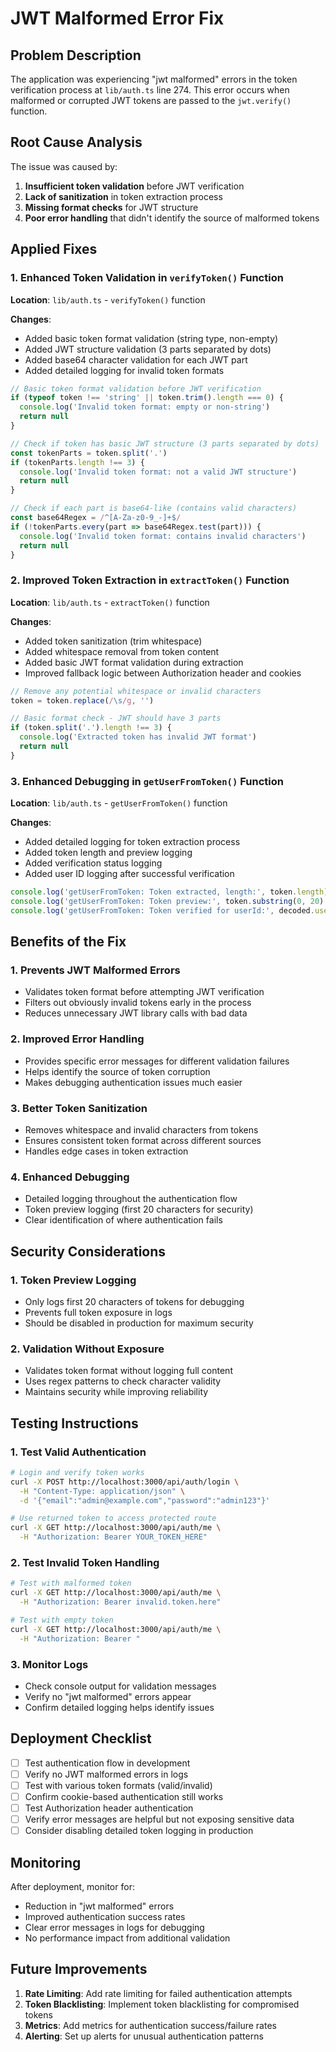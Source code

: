 # JWT Malformed Error Fix

## Problem Description
The application was experiencing "jwt malformed" errors in the token verification process at `lib/auth.ts` line 274. This error occurs when malformed or corrupted JWT tokens are passed to the `jwt.verify()` function.

## Root Cause Analysis
The issue was caused by:
1. **Insufficient token validation** before JWT verification
2. **Lack of sanitization** in token extraction process
3. **Missing format checks** for JWT structure
4. **Poor error handling** that didn't identify the source of malformed tokens

## Applied Fixes

### 1. Enhanced Token Validation in `verifyToken()` Function

**Location**: `lib/auth.ts` - `verifyToken()` function

**Changes**:
- Added basic token format validation (string type, non-empty)
- Added JWT structure validation (3 parts separated by dots)
- Added base64 character validation for each JWT part
- Added detailed logging for invalid token formats

```typescript
// Basic token format validation before JWT verification
if (typeof token !== 'string' || token.trim().length === 0) {
  console.log('Invalid token format: empty or non-string')
  return null
}

// Check if token has basic JWT structure (3 parts separated by dots)
const tokenParts = token.split('.')
if (tokenParts.length !== 3) {
  console.log('Invalid token format: not a valid JWT structure')
  return null
}

// Check if each part is base64-like (contains valid characters)
const base64Regex = /^[A-Za-z0-9_-]+$/
if (!tokenParts.every(part => base64Regex.test(part))) {
  console.log('Invalid token format: contains invalid characters')
  return null
}
```

### 2. Improved Token Extraction in `extractToken()` Function

**Location**: `lib/auth.ts` - `extractToken()` function

**Changes**:
- Added token sanitization (trim whitespace)
- Added whitespace removal from token content
- Added basic JWT format validation during extraction
- Improved fallback logic between Authorization header and cookies

```typescript
// Remove any potential whitespace or invalid characters
token = token.replace(/\s/g, '')

// Basic format check - JWT should have 3 parts
if (token.split('.').length !== 3) {
  console.log('Extracted token has invalid JWT format')
  return null
}
```

### 3. Enhanced Debugging in `getUserFromToken()` Function

**Location**: `lib/auth.ts` - `getUserFromToken()` function

**Changes**:
- Added detailed logging for token extraction process
- Added token length and preview logging
- Added verification status logging
- Added user ID logging after successful verification

```typescript
console.log('getUserFromToken: Token extracted, length:', token.length)
console.log('getUserFromToken: Token preview:', token.substring(0, 20) + '...')
console.log('getUserFromToken: Token verified for userId:', decoded.userId)
```

## Benefits of the Fix

### 1. **Prevents JWT Malformed Errors**
- Validates token format before attempting JWT verification
- Filters out obviously invalid tokens early in the process
- Reduces unnecessary JWT library calls with bad data

### 2. **Improved Error Handling**
- Provides specific error messages for different validation failures
- Helps identify the source of token corruption
- Makes debugging authentication issues much easier

### 3. **Better Token Sanitization**
- Removes whitespace and invalid characters from tokens
- Ensures consistent token format across different sources
- Handles edge cases in token extraction

### 4. **Enhanced Debugging**
- Detailed logging throughout the authentication flow
- Token preview logging (first 20 characters for security)
- Clear identification of where authentication fails

## Security Considerations

### 1. **Token Preview Logging**
- Only logs first 20 characters of tokens for debugging
- Prevents full token exposure in logs
- Should be disabled in production for maximum security

### 2. **Validation Without Exposure**
- Validates token format without logging full content
- Uses regex patterns to check character validity
- Maintains security while improving reliability

## Testing Instructions

### 1. **Test Valid Authentication**
```bash
# Login and verify token works
curl -X POST http://localhost:3000/api/auth/login \
  -H "Content-Type: application/json" \
  -d '{"email":"admin@example.com","password":"admin123"}'

# Use returned token to access protected route
curl -X GET http://localhost:3000/api/auth/me \
  -H "Authorization: Bearer YOUR_TOKEN_HERE"
```

### 2. **Test Invalid Token Handling**
```bash
# Test with malformed token
curl -X GET http://localhost:3000/api/auth/me \
  -H "Authorization: Bearer invalid.token.here"

# Test with empty token
curl -X GET http://localhost:3000/api/auth/me \
  -H "Authorization: Bearer "
```

### 3. **Monitor Logs**
- Check console output for validation messages
- Verify no "jwt malformed" errors appear
- Confirm detailed logging helps identify issues

## Deployment Checklist

- [ ] Test authentication flow in development
- [ ] Verify no JWT malformed errors in logs
- [ ] Test with various token formats (valid/invalid)
- [ ] Confirm cookie-based authentication still works
- [ ] Test Authorization header authentication
- [ ] Verify error messages are helpful but not exposing sensitive data
- [ ] Consider disabling detailed token logging in production

## Monitoring

After deployment, monitor for:
- Reduction in "jwt malformed" errors
- Improved authentication success rates
- Clear error messages in logs for debugging
- No performance impact from additional validation

## Future Improvements

1. **Rate Limiting**: Add rate limiting for failed authentication attempts
2. **Token Blacklisting**: Implement token blacklisting for compromised tokens
3. **Metrics**: Add metrics for authentication success/failure rates
4. **Alerting**: Set up alerts for unusual authentication patterns